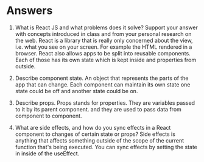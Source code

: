 # Answers

1. What is React JS and what problems does it solve? Support your answer with concepts introduced in class and from your personal research on the web.
React is a library that is really only concerned about the view, i.e. what you see on your screen. For example the HTML rendered in a browser. React also allows apps to be split into reusable components. Each of those has its own state which is kept inside and properties from outside.

2. Describe component state.
An object that represents the parts of the app that can change. Each component can maintain its own state one state could be off and another state could be on.

3. Describe props.
Props stands for properties. They are variables passed to it by its parent component. and they are used to pass data from component to component.

4. What are side effects, and how do you sync effects in a React component to changes of certain state or props?
Side effects is anything that affects something outside of the scope of the current function that's being executed. You can sync effects by setting the state in inside of the useEffect.